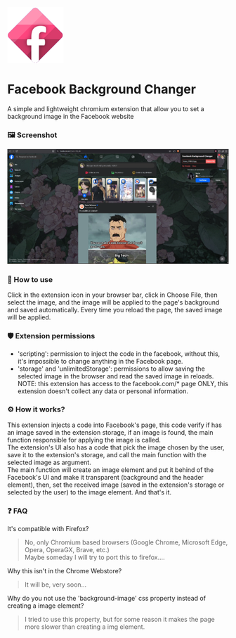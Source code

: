 ![FBCG icon](/icon128.png)
# Facebook Background Changer
A simple and lightweight chromium extension that allow you to set a background image in the Facebook website

### 🖼️ Screenshot

![FBCG screenshot](/screenshot.webp)

### 🤔 How to use

Click in the extension icon in your browser bar, click in Choose File, then select the image, and the image will be applied to the page's background and saved automatically.
Every time you reload the page, the saved image will be applied.

### 🛡️ Extension permissions

- 'scripting': permission to inject the code in the facebook, without this, it's impossible to change anything in the Facebook page.
- 'storage' and 'unlimitedStorage': permissions to allow saving the selected image in the browser and read the saved image in reloads.
NOTE: this extension has access to the facebook.com/* page ONLY, this extension doesn't collect any data or personal information.

### ⚙️ How it works?

This extension injects a code into Facebook's page, this code verify if has an image saved in the extension storage, if an image is found, the main function responsible for applying the image is called.  
The extension's UI also has a code that pick the image chosen by the user, save it to the extension's storage, and call the main function with the selected image as argument.  
The main function will create an image element and put it behind of the Facebook's UI and make it transparent (background and the header element), then, set the received image (saved in the extension's storage or selected by the user) to the image element.
And that's it.
### ❓ FAQ
It's compatible with Firefox?
> No, only Chromium based browsers (Google Chrome, Microsoft Edge, Opera, OperaGX, Brave, etc.)  
> Maybe someday I will try to port this to firefox....

Why this isn't in the Chrome Webstore?
> It will be, very soon...
> 
Why do you not use the 'background-image' css property instead of creating a image element?
> I tried to use this property, but for some reason it makes the page more slower than creating a img element.


